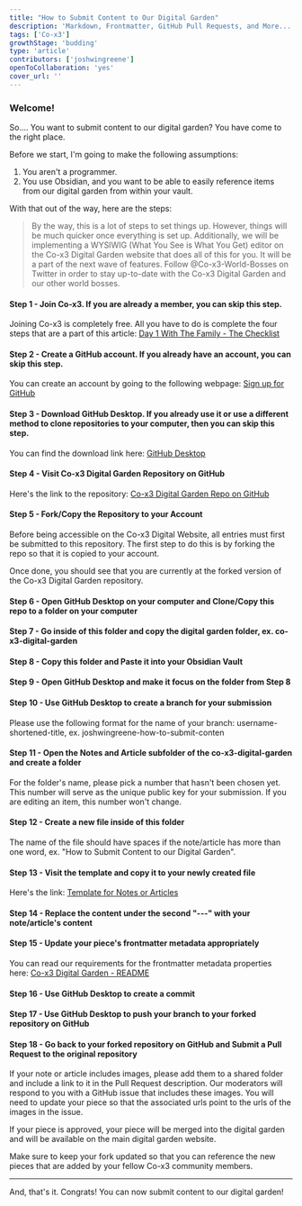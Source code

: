 ```yaml
---
title: "How to Submit Content to Our Digital Garden"
description: 'Markdown, Frontmatter, GitHub Pull Requests, and More...'
tags: ['Co-x3']
growthStage: 'budding'
type: 'article'
contributors: ['joshwingreene']
openToCollaboration: 'yes'
cover_url: ''
---
```


### Welcome!

So.... You want to submit content to our digital garden? You have come to the right place. 

Before we start, I'm going to make the following assumptions:

1. You aren't a programmer.
2. You use Obsidian, and you want to be able to easily reference items from our digital garden from within your vault.

With that out of the way, here are the steps:

> By the way, this is a lot of steps to set things up. However, things will be much quicker once everything is set up. Additionally, we will be implementing a WYSIWIG (What You See is What You Get) editor on the Co-x3 Digital Garden website that does all of this for you. It will be a part of the next wave of features. Follow @Co-x3-World-Bosses on Twitter in order to stay up-to-date with the Co-x3 Digital Garden and our other world bosses.

#### Step 1 - Join Co-x3. If you are already a member, you can skip this step.

Joining Co-x3 is completely free. All you have to do is complete the four steps that are a part of this article: [Day 1 With The Family - The Checklist](https://academy.co-x3.com/en/articles/5115867-day-1-with-the-family-the-checklist?utm_source=email)

#### Step 2 - Create a GitHub account. If you already have an account, you can skip this step.

You can create an account by going to the following webpage: [Sign up for GitHub](https://github.com/signup?ref_cta=Sign+up&ref_loc=header+logged+out&ref_page=%2F&source=header-home)  

#### Step 3 - Download GitHub Desktop. If you already use it or use a different method to clone repositories to your computer, then you can skip this step.

You can find the download link here: [GitHub Desktop](https://desktop.github.com/)

#### Step 4 - Visit Co-x3 Digital Garden Repository on GitHub

Here's the link to the repository: [Co-x3 Digital Garden Repo on GitHub](https://github.com/thex3family/co-x3-digital-garden)

#### Step 5 - Fork/Copy the Repository to your Account

Before being accessible on the Co-x3 Digital Website, all entries must first be submitted to this repository. The first step to do this is by forking the repo so that it is copied to your account.

Once done, you should see that you are currently at the forked version of the Co-x3 Digital Garden repository.

#### Step 6 - Open GitHub Desktop on your computer and Clone/Copy this repo to a folder on your computer

#### Step 7 - Go inside of this folder and copy the digital garden folder, ex. co-x3-digital-garden

#### Step 8 - Copy this folder and Paste it into your Obsidian Vault

#### Step 9 - Open GitHub Desktop and make it focus on the folder from Step 8

#### Step 10 - Use GitHub Desktop to create a branch for your submission

Please use the following format for the name of your branch: username-shortened-title, ex. joshwingreene-how-to-submit-conten

#### Step 11 - Open the Notes and Article subfolder of the co-x3-digital-garden and create a folder

For the folder's name, please pick a number that hasn't been chosen yet. This number will serve as the unique public key for your submission. If you are editing an item, this number won't change.

#### Step 12 - Create a new file inside of this folder

The name of the file should have spaces if the note/article has more than one word, ex. "How to Submit Content to our Digital Garden".

#### Step 13 - Visit the template and copy it to your newly created file

Here's the link: [Template for Notes or Articles](https://raw.githubusercontent.com/thex3family/co-x3-digital-garden/main/Templates/PublicKey-SimplifiedTitleOfNoteOrArticle/Example%20Note.md)

#### Step 14 - Replace the content under the second "---" with your note/article's content

#### Step 15 - Update your piece's frontmatter metadata appropriately

You can read our requirements for the frontmatter metadata properties here: [Co-x3 Digital Garden - README](https://github.com/thex3family/co-x3-digital-garden/blob/main/README.md)

#### Step 16 - Use GitHub Desktop to create a commit

#### Step 17 - Use GitHub Desktop to push your branch to your forked repository on GitHub

#### Step 18 - Go back to your forked repository on GitHub and Submit a Pull Request to the original repository

If your note or article includes images, please add them to a shared folder and include a link to it in the Pull Request description. Our moderators will respond to you with a GitHub issue that includes these images. You will need to update your piece so that the associated urls point to the urls of the images in the issue.

If your piece is approved, your piece will be merged into the digital garden and will be available on the main digital garden website. 

Make sure to keep your fork updated so that you can reference the new pieces that are added by your fellow Co-x3 community members.

---

And, that's it. Congrats! You can now submit content to our digital garden!
